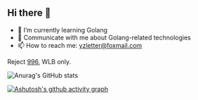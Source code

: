 ## Hi there 👋
- 🌱 I’m currently learning Golang
- 💬 Communicate with me about Golang-related technologies
- 📫 How to reach me: yzletter@foxmail.com
<!--
**yzletter/yzletter** is a ✨ _special_ ✨ repository because its `README.md` (this file) appears on your GitHub profile.

Here are some ideas to get you started:
- 🔭 I’m currently working on ...
- 🌱 I’m currently learning ...
- 👯 I’m looking to collaborate on ...
- 🤔 I’m looking for help with ...
- 💬 Ask me about ...
- 📫 How to reach me: ...
- 😄 Pronouns: ...
- ⚡ Fun fact: ...
-->
Reject [996](https://996.icu/#/en_US), WLB only.

![Anurag's GitHub stats](https://github-readme-stats.vercel.app/api?username=yzletter&show_icons=true&theme=radical)

[![Ashutosh's github activity graph](https://github-readme-activity-graph.vercel.app/graph?username=yzletter&theme=redical)](https://github.com/ashutosh00710/github-readme-activity-graph)

